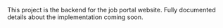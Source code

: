 This project is the backend for the job portal website. Fully documented details about the implementation coming soon.
